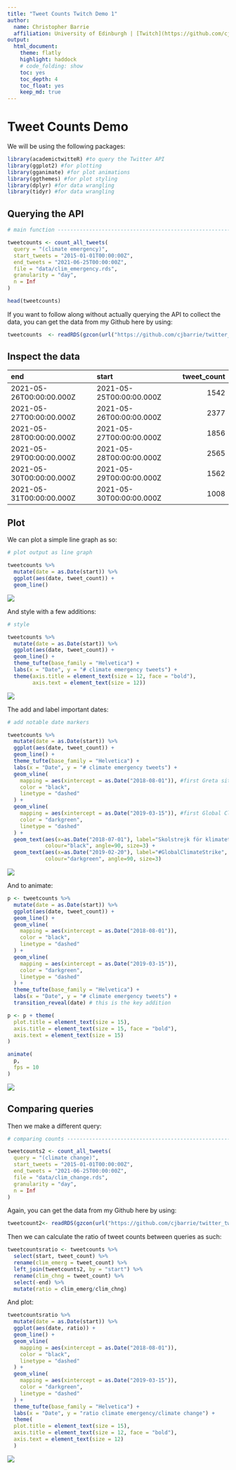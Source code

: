 ```yaml
---
title: "Tweet Counts Twitch Demo 1" 
author:
  name: Christopher Barrie
  affiliation: University of Edinburgh | [Twitch](https://github.com/cjbarrie/twitter_twitch2)
output: 
  html_document:
    theme: flatly
    highlight: haddock
    # code_folding: show
    toc: yes
    toc_depth: 4
    toc_float: yes
    keep_md: true
---
```




# Tweet Counts Demo

We will be using the following packages:


```r
library(academictwitteR) #to query the Twitter API
library(ggplot2) #for plotting
library(gganimate) #for plot animations
library(ggthemes) #for plot styling
library(dplyr) #for data wrangling
library(tidyr) #for data wrangling
```




## Querying the API


```r
# main function -----------------------------------------------------------

tweetcounts <- count_all_tweets(
  query = "(climate emergency)",
  start_tweets = "2015-01-01T00:00:00Z",
  end_tweets = "2021-06-25T00:00:00Z",
  file = "data/clim_emergency.rds",
  granularity = "day",
  n = Inf
)

head(tweetcounts)
```

If you want to follow along without actually querying the API to collect the data, you can get the data from my Github here by using:


```r
tweetcounts  <- readRDS(gzcon(url("https://github.com/cjbarrie/twitter_twitch2/blob/main/data/clim_emergency.rds?raw=true")))
```

## Inspect the data


|end                      |start                    | tweet_count|
|:------------------------|:------------------------|-----------:|
|2021-05-26T00:00:00.000Z |2021-05-25T00:00:00.000Z |        1542|
|2021-05-27T00:00:00.000Z |2021-05-26T00:00:00.000Z |        2377|
|2021-05-28T00:00:00.000Z |2021-05-27T00:00:00.000Z |        1856|
|2021-05-29T00:00:00.000Z |2021-05-28T00:00:00.000Z |        2565|
|2021-05-30T00:00:00.000Z |2021-05-29T00:00:00.000Z |        1562|
|2021-05-31T00:00:00.000Z |2021-05-30T00:00:00.000Z |        1008|

## Plot

We can plot a simple line graph as so:


```r
# plot output as line graph

tweetcounts %>%
  mutate(date = as.Date(start)) %>%
  ggplot(aes(date, tweet_count)) +
  geom_line()
```

![](demo_tweet_counts_files/figure-html/unnamed-chunk-6-1.png)<!-- -->

And style with a few additions:


```r
# style

tweetcounts %>%
  mutate(date = as.Date(start)) %>%
  ggplot(aes(date, tweet_count)) +
  geom_line() +
  theme_tufte(base_family = "Helvetica") +
  labs(x = "Date", y = "# climate emergency tweets") +
  theme(axis.title = element_text(size = 12, face = "bold"),
        axis.text = element_text(size = 12))
```

![](demo_tweet_counts_files/figure-html/unnamed-chunk-7-1.png)<!-- -->

The add and label important dates:


```r
# add notable date markers

tweetcounts %>%
  mutate(date = as.Date(start)) %>%
  ggplot(aes(date, tweet_count)) +
  geom_line() +
  theme_tufte(base_family = "Helvetica") +
  labs(x = "Date", y = "# climate emergency tweets") +
  geom_vline(
    mapping = aes(xintercept = as.Date("2018-08-01")), #first Greta sit-in
    color = "black",
    linetype = "dashed"
  ) +
  geom_vline(
    mapping = aes(xintercept = as.Date("2019-03-15")), #first Global Climate Strike
    color = "darkgreen",
    linetype = "dashed"
  ) +
  geom_text(aes(x=as.Date("2018-07-01"), label="Skolstrejk för klimatet", y=85000), 
            colour="black", angle=90, size=3) +
  geom_text(aes(x=as.Date("2019-02-20"), label="#GlobalClimateStrike", y=85000), 
            colour="darkgreen", angle=90, size=3)
```

![](demo_tweet_counts_files/figure-html/unnamed-chunk-8-1.png)<!-- -->

And to animate:


```r
p <- tweetcounts %>%
  mutate(date = as.Date(start)) %>%
  ggplot(aes(date, tweet_count)) +
  geom_line() +
  geom_vline(
    mapping = aes(xintercept = as.Date("2018-08-01")),
    color = "black",
    linetype = "dashed"
  ) +
  geom_vline(
    mapping = aes(xintercept = as.Date("2019-03-15")),
    color = "darkgreen",
    linetype = "dashed"
  ) +
  theme_tufte(base_family = "Helvetica") +
  labs(x = "Date", y = "# climate emergency tweets") +
  transition_reveal(date) # this is the key addition

p <- p + theme(
  plot.title = element_text(size = 15),
  axis.title = element_text(size = 15, face = "bold"),
  axis.text = element_text(size = 15)
)

animate(
  p,
  fps = 10
)
```

![](demo_tweet_counts_files/figure-html/unnamed-chunk-9-1.gif)<!-- -->

## Comparing queries

Then we make a different query:


```r
# comparing counts --------------------------------------------------------

tweetcounts2 <- count_all_tweets(
  query = "(climate change)",
  start_tweets = "2015-01-01T00:00:00Z",
  end_tweets = "2021-06-25T00:00:00Z",
  file = "data/clim_change.rds",
  granularity = "day",
  n = Inf
)
```



Again, you can get the data from my Github here by using:


```r
tweetcount2<- readRDS(gzcon(url("https://github.com/cjbarrie/twitter_twitch2/blob/main/data/clim_change.rds?raw=true")))
```

Then we can calculate the ratio of tweet counts between queries as such:


```r
tweetcountsratio <- tweetcounts %>%
  select(start, tweet_count) %>%
  rename(clim_emerg = tweet_count) %>%
  left_join(tweetcounts2, by = "start") %>%
  rename(clim_chng = tweet_count) %>%
  select(-end) %>%
  mutate(ratio = clim_emerg/clim_chng)
```

And plot:


```r
tweetcountsratio %>%
  mutate(date = as.Date(start)) %>%
  ggplot(aes(date, ratio)) +
  geom_line() +
  geom_vline(
    mapping = aes(xintercept = as.Date("2018-08-01")),
    color = "black",
    linetype = "dashed"
  ) +
  geom_vline(
    mapping = aes(xintercept = as.Date("2019-03-15")),
    color = "darkgreen",
    linetype = "dashed"
  ) +
  theme_tufte(base_family = "Helvetica") +
  labs(x = "Date", y = "ratio climate emergency/climate change") +
  theme(
  plot.title = element_text(size = 15),
  axis.title = element_text(size = 12, face = "bold"),
  axis.text = element_text(size = 12)
  )
```

![](demo_tweet_counts_files/figure-html/unnamed-chunk-14-1.png)<!-- -->
